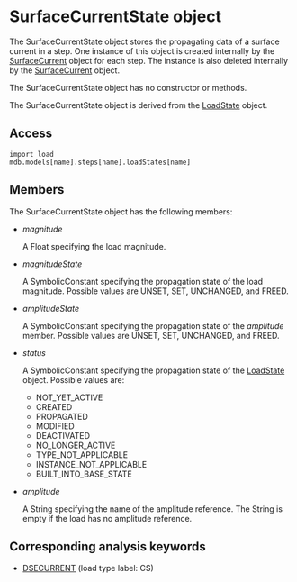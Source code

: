 # SurfaceCurrentState object

The SurfaceCurrentState object stores the propagating data of a surface current in a step. One instance of this object is created internally by the [SurfaceCurrent](https://help.3ds.com/2022/english/DSSIMULIA_Established/SIMACAEKERRefMap/simaker-c-surfacecurrentpyc.htm?ContextScope=all) object for each step. The instance is also deleted internally by the [SurfaceCurrent](https://help.3ds.com/2022/english/DSSIMULIA_Established/SIMACAEKERRefMap/simaker-c-surfacecurrentpyc.htm?ContextScope=all) object.

The SurfaceCurrentState object has no constructor or methods.

The SurfaceCurrentState object is derived from the [LoadState](https://help.3ds.com/2022/english/DSSIMULIA_Established/SIMACAEKERRefMap/simaker-c-loadstatepyc.htm?ContextScope=all) object.

## Access

```
import load
mdb.models[name].steps[name].loadStates[name]
```

## Members

The SurfaceCurrentState object has the following members:

- *magnitude*

  A Float specifying the load magnitude.

- *magnitudeState*

  A SymbolicConstant specifying the propagation state of the load magnitude. Possible values are UNSET, SET, UNCHANGED, and FREED.

- *amplitudeState*

  A SymbolicConstant specifying the propagation state of the *amplitude* member. Possible values are UNSET, SET, UNCHANGED, and FREED.

- *status*

  A SymbolicConstant specifying the propagation state of the [LoadState](https://help.3ds.com/2022/english/DSSIMULIA_Established/SIMACAEKERRefMap/simaker-c-loadstatepyc.htm?ContextScope=all) object. Possible values are:

  - NOT_YET_ACTIVE
  - CREATED
  - PROPAGATED
  - MODIFIED
  - DEACTIVATED
  - NO_LONGER_ACTIVE
  - TYPE_NOT_APPLICABLE
  - INSTANCE_NOT_APPLICABLE
  - BUILT_INTO_BASE_STATE

- *amplitude*

  A String specifying the name of the amplitude reference. The String is empty if the load has no amplitude reference.



## Corresponding analysis keywords

- [DSECURRENT](https://help.3ds.com/2022/english/DSSIMULIA_Established/SIMACAEKEYRefMap/simakey-r-dsecurrent.htm?ContextScope=all#simakey-r-dsecurrent) (load type label: CS)